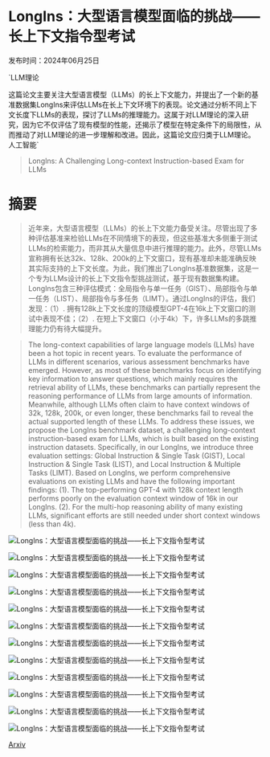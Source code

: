 # LongIns：大型语言模型面临的挑战——长上下文指令型考试

发布时间：2024年06月25日

`LLM理论

这篇论文主要关注大型语言模型（LLMs）的长上下文能力，并提出了一个新的基准数据集LongIns来评估LLMs在长上下文环境下的表现。论文通过分析不同上下文长度下LLMs的表现，探讨了LLMs的推理能力。这属于对LLM理论的深入研究，因为它不仅评估了现有模型的性能，还揭示了模型在特定条件下的局限性，从而推动了对LLM理论的进一步理解和改进。因此，这篇论文应归类于LLM理论。` `人工智能`

> LongIns: A Challenging Long-context Instruction-based Exam for LLMs

# 摘要

> 近年来，大型语言模型（LLMs）的长上下文能力备受关注。尽管出现了多种评估基准来检验LLMs在不同情境下的表现，但这些基准大多侧重于测试LLMs的检索能力，而非其从大量信息中进行推理的能力。此外，尽管LLMs宣称拥有长达32k、128k、200k的上下文窗口，现有基准却未能准确反映其实际支持的上下文长度。为此，我们推出了LongIns基准数据集，这是一个专为LLMs设计的长上下文指令型挑战测试，基于现有数据集构建。LongIns包含三种评估模式：全局指令与单一任务（GIST）、局部指令与单一任务（LIST）、局部指令与多任务（LIMT）。通过LongIns的评估，我们发现：（1）. 拥有128k上下文长度的顶级模型GPT-4在16k上下文窗口的测试中表现不佳；（2）. 在短上下文窗口（小于4k）下，许多LLMs的多跳推理能力仍有待大幅提升。

> The long-context capabilities of large language models (LLMs) have been a hot topic in recent years. To evaluate the performance of LLMs in different scenarios, various assessment benchmarks have emerged. However, as most of these benchmarks focus on identifying key information to answer questions, which mainly requires the retrieval ability of LLMs, these benchmarks can partially represent the reasoning performance of LLMs from large amounts of information. Meanwhile, although LLMs often claim to have context windows of 32k, 128k, 200k, or even longer, these benchmarks fail to reveal the actual supported length of these LLMs. To address these issues, we propose the LongIns benchmark dataset, a challenging long-context instruction-based exam for LLMs, which is built based on the existing instruction datasets. Specifically, in our LongIns, we introduce three evaluation settings: Global Instruction & Single Task (GIST), Local Instruction & Single Task (LIST), and Local Instruction & Multiple Tasks (LIMT). Based on LongIns, we perform comprehensive evaluations on existing LLMs and have the following important findings: (1). The top-performing GPT-4 with 128k context length performs poorly on the evaluation context window of 16k in our LongIns. (2). For the multi-hop reasoning ability of many existing LLMs, significant efforts are still needed under short context windows (less than 4k).

![LongIns：大型语言模型面临的挑战——长上下文指令型考试](../../../paper_images/2406.17588/x1.png)

![LongIns：大型语言模型面临的挑战——长上下文指令型考试](../../../paper_images/2406.17588/x2.png)

![LongIns：大型语言模型面临的挑战——长上下文指令型考试](../../../paper_images/2406.17588/x3.png)

![LongIns：大型语言模型面临的挑战——长上下文指令型考试](../../../paper_images/2406.17588/x4.png)

![LongIns：大型语言模型面临的挑战——长上下文指令型考试](../../../paper_images/2406.17588/x5.png)

![LongIns：大型语言模型面临的挑战——长上下文指令型考试](../../../paper_images/2406.17588/x6.png)

![LongIns：大型语言模型面临的挑战——长上下文指令型考试](../../../paper_images/2406.17588/x7.png)

![LongIns：大型语言模型面临的挑战——长上下文指令型考试](../../../paper_images/2406.17588/x8.png)

![LongIns：大型语言模型面临的挑战——长上下文指令型考试](../../../paper_images/2406.17588/x9.png)

![LongIns：大型语言模型面临的挑战——长上下文指令型考试](../../../paper_images/2406.17588/x12.png)

![LongIns：大型语言模型面临的挑战——长上下文指令型考试](../../../paper_images/2406.17588/x13.png)

![LongIns：大型语言模型面临的挑战——长上下文指令型考试](../../../paper_images/2406.17588/x14.png)

[Arxiv](https://arxiv.org/abs/2406.17588)